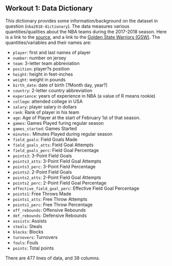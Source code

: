 ## Workout 1: Data Dictionary 

This dictionary provides some information/background on the dataset in question (`nba2018-dictionary`). The data measures various quantities/qualities about the NBA teams during the 2017-2018 season. Here is a link to the [source](https://www.basketball-reference.com/), and a link to the [Golden State Warriors (GSW)](https://www.basketball-reference.com/teams/GSW/2018.html). The quantities/variables and their names are:

* `player`: first and last names of player
* `number`: number on jersey
* `team`: 3-letter team abbreviation
* `position`: player?s position
* `height`: height in feet-inches
* `weight`: weight in pounds
* `birth_date`: date of birth (?Month day, year?)
* `country`: 2-letter country abbreviation
* `experience`: years of experience in NBA (a value of R means rookie)
* `college`: attended college in USA
* `salary`: player salary in dollars
* `rank`: Rank of player in his team
* `age`: Age of Player at the start of February 1st of that season.
* `games`: Games Played furing regular season
* `games_started`: Games Started
* `minutes:` Minutes Played during regular season
* `field_goals`: Field Goals Made
* `field_goals_atts`: Field Goal Attempts
* `field_goals_perc`: Field Goal Percentage
* `points3`: 3-Point Field Goals
* `points3_atts`: 3-Point Field Goal Attempts
* `points3_perc`: 3-Point Field Percentage
* `points2`: 2-Point Field Goals
* `points2_atts`: 2-Point Field Goal Attempts
* `points2_perc`: 2-Point Field Goal Percentage
* `effective_field_goal_perc`: Effective Field Goal Percentage
* `points1`: Free Throws Made
* `points1_atts`: Free Throw Attempts
* `points1_perc`: Free Throw Percentage
* `off_rebounds`: Offensive Rebounds
* `def_rebounds`: Defensive Rebounds
* `assists`: Assists
* `steals`: Steals
* `blocks`: Blocks
* `turnovers`: Turnovers
* `fouls`: Fouls
* `points`: Total points

There are 477 lines of data, and 38 columns. 